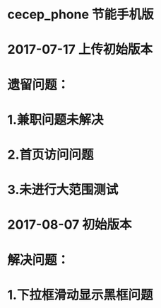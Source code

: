 # cecep_phone  节能手机版
# 2017-07-17 上传初始版本
# 遗留问题：
#    1.兼职问题未解决
#    2.首页访问问题
#    3.未进行大范围测试


# 2017-08-07 初始版本
# 解决问题：
#    1.下拉框滑动显示黑框问题